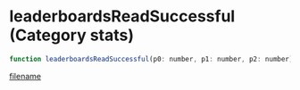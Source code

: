 # leaderboardsReadSuccessful (Category stats)

```js
function leaderboardsReadSuccessful(p0: number, p1: number, p2: number): boolean
```

[filename](leaderboardsReadSuccessful_m.md ':include')